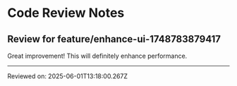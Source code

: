 # Code Review Notes

## Review for feature/enhance-ui-1748783879417

Great improvement! This will definitely enhance performance.

---
Reviewed on: 2025-06-01T13:18:00.267Z